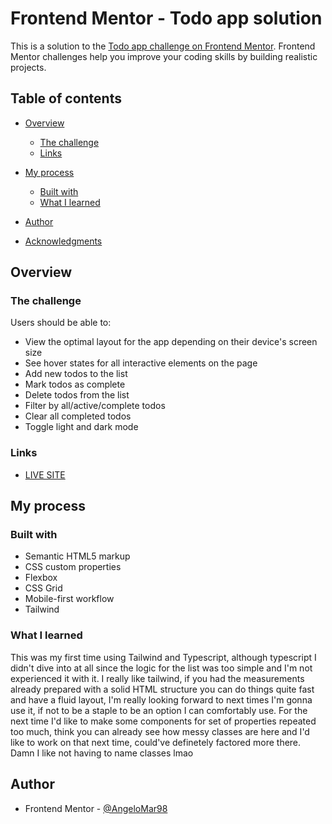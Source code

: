 # Frontend Mentor - Todo app solution

This is a solution to the [Todo app challenge on Frontend Mentor](https://www.frontendmentor.io/challenges/todo-app-Su1_KokOW). Frontend Mentor challenges help you improve your coding skills by building realistic projects. 

## Table of contents

- [Overview](#overview)
  - [The challenge](#the-challenge)
  - [Links](#links)
- [My process](#my-process)
  - [Built with](#built-with)
  - [What I learned](#what-i-learned)
 
- [Author](#author)
- [Acknowledgments](#acknowledgments)


## Overview

### The challenge

Users should be able to:

- View the optimal layout for the app depending on their device's screen size
- See hover states for all interactive elements on the page
- Add new todos to the list
- Mark todos as complete
- Delete todos from the list
- Filter by all/active/complete todos
- Clear all completed todos
- Toggle light and dark mode

### Links

- [LIVE SITE](https://mentor-challenge-17.vercel.app/)

## My process

### Built with

- Semantic HTML5 markup
- CSS custom properties
- Flexbox
- CSS Grid
- Mobile-first workflow
- Tailwind

### What I learned

This was my first time using Tailwind and Typescript, although typescript I didn't dive into at all since the logic for the list was too simple and I'm not experienced it with it. I really like tailwind, if you had the measurements already prepared with a solid HTML structure you can do things quite fast and have a fluid layout, I'm really looking forward to next times I'm gonna use it, if not to be a staple to be an option I can comfortably use. For the next time I'd like to make some components for set of properties repeated too much, think you can already see how messy classes are here and I'd like to work on that next time, could've definetely factored more there. Damn I like not having to name classes lmao

## Author


- Frontend Mentor - [@AngeloMar98](https://www.frontendmentor.io/profile/AngeloMar98)




